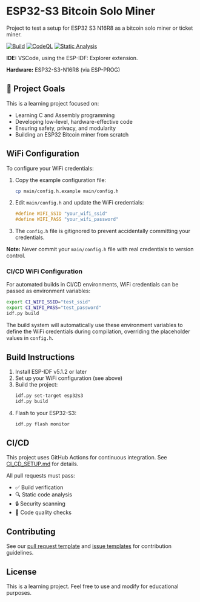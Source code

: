 # ESP32-S3 Bitcoin Solo Miner

Project to test a setup for ESP32 S3 N16R8 as a bitcoin solo miner or ticket miner.

[![Build](https://github.com/v-Kaefer/esp32-solominer/actions/workflows/build.yml/badge.svg)](https://github.com/v-Kaefer/esp32-solominer/actions/workflows/build.yml)
[![CodeQL](https://github.com/v-Kaefer/esp32-solominer/actions/workflows/codeql.yml/badge.svg)](https://github.com/v-Kaefer/esp32-solominer/actions/workflows/codeql.yml)
[![Static Analysis](https://github.com/v-Kaefer/esp32-solominer/actions/workflows/static-analysis.yml/badge.svg)](https://github.com/v-Kaefer/esp32-solominer/actions/workflows/static-analysis.yml)

**IDE:** VSCode, using the ESP-IDF: Explorer extension.

**Hardware:** ESP32-S3-N16R8 (via ESP-PROG)

## 🎯 Project Goals

This is a learning project focused on:
- Learning C and Assembly programming
- Developing low-level, hardware-effective code
- Ensuring safety, privacy, and modularity
- Building an ESP32 Bitcoin miner from scratch

## WiFi Configuration

To configure your WiFi credentials:

1. Copy the example configuration file:
   ```bash
   cp main/config.h.example main/config.h
   ```

2. Edit `main/config.h` and update the WiFi credentials:
   ```c
   #define WIFI_SSID "your_wifi_ssid"
   #define WIFI_PASS "your_wifi_password"
   ```

3. The `config.h` file is gitignored to prevent accidentally committing your credentials.

**Note:** Never commit your `main/config.h` file with real credentials to version control.

### CI/CD WiFi Configuration

For automated builds in CI/CD environments, WiFi credentials can be passed as environment variables:

```bash
export CI_WIFI_SSID="test_ssid"
export CI_WIFI_PASS="test_password"
idf.py build
```

The build system will automatically use these environment variables to define the WiFi credentials during compilation, overriding the placeholder values in `config.h`.

## Build Instructions

1. Install ESP-IDF v5.1.2 or later
2. Set up your WiFi configuration (see above)
3. Build the project:
   ```bash
   idf.py set-target esp32s3
   idf.py build
   ```
4. Flash to your ESP32-S3:
   ```bash
   idf.py flash monitor
   ```

## CI/CD

This project uses GitHub Actions for continuous integration. See [CI_CD_SETUP.md](CI_CD_SETUP.md) for details.

All pull requests must pass:
- ✅ Build verification
- 🔍 Static code analysis
- 🔒 Security scanning
- 📝 Code quality checks

## Contributing

See our [pull request template](.github/pull_request_template.md) and [issue templates](.github/ISSUE_TEMPLATE/) for contribution guidelines.

## License

This is a learning project. Feel free to use and modify for educational purposes.
